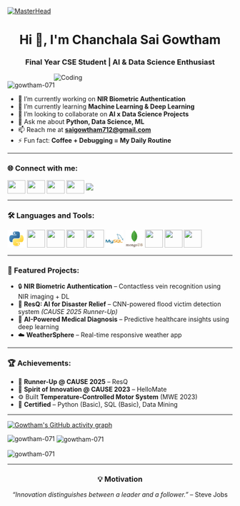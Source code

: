 [![MasterHead](https://raw.githubusercontent.com/Gowtham-071/Gowtham-071/main/assets/coding-banner.gif)](https://github.com/Gowtham-071) <!-- replace with new gif -->
<h1 align="center">Hi 👋, I'm Chanchala Sai Gowtham</h1>
<h3 align="center">Final Year CSE Student | AI & Data Science Enthusiast</h3>
<img align="right" alt="Coding" width="400" src="https://raw.githubusercontent.com/Gowtham-071/Gowtham-071/main/assets/ghibli-coding.gif"> <!-- replace with your Ghibli image -->

<p align="left"> <img src="https://komarev.com/ghpvc/?username=gowtham-071&label=Profile%20views&color=0e75b6&style=flat" alt="gowtham-071" /> </p>

- 🔭 I’m currently working on **NIR Biometric Authentication**  
- 🌱 I’m currently learning **Machine Learning & Deep Learning**  
- 👯 I’m looking to collaborate on **AI x Data Science Projects**  
- 💬 Ask me about **Python, Data Science, ML**  
- 📫 Reach me at **saigowtham712@gmail.com**  
- ⚡ Fun fact: **Coffee + Debugging = My Daily Routine**  

---

<h3 align="left">🌐 Connect with me:</h3>
<p align="left">
<a href="https://linkedin.com/in/chanchala-sai-gowtham-a06314322" target="blank"><img align="center" src="https://raw.githubusercontent.com/rahuldkjain/github-profile-readme-generator/master/src/images/icons/Social/linked-in-alt.svg" height="30" width="40" /></a>
<a href="https://leetcode.com/u/saigowtham712/" target="blank"><img align="center" src="https://skillicons.dev/icons?i=leetcode" height="30" width="40" /></a>
<a href="https://www.hackerrank.com/profile/saigowtham712" target="blank"><img align="center" src="https://skillicons.dev/icons?i=hackerrank" height="30" width="40" /></a>
<a href="https://github.com/Gowtham-071" target="blank"><img align="center" src="https://skillicons.dev/icons?i=github" height="30" width="40" /></a>
<a href="https://www.geeksforgeeks.org/user/saigowt40y1/" target="blank"><img align="center" src="https://img.shields.io/badge/GFG-0F9D58?style=for-the-badge&logo=geeksforgeeks&logoColor=white" height="30" /></a>
</p>

---

<h3 align="left">🛠️ Languages and Tools:</h3>
<p align="left"> 
  <a href="https://www.python.org" target="_blank"><img src="https://raw.githubusercontent.com/devicons/devicon/master/icons/python/python-original.svg" width="40" height="40"/></a> 
  <a href="https://numpy.org/" target="_blank"><img src="https://upload.wikimedia.org/wikipedia/commons/3/31/NumPy_logo_2020.svg" width="40" height="40"/></a> 
  <a href="https://pandas.pydata.org/" target="_blank"><img src="https://pandas.pydata.org/static/img/pandas_secondary_white.svg" width="40" height="40"/></a>
  <a href="https://scikit-learn.org/" target="_blank"><img src="https://upload.wikimedia.org/wikipedia/commons/0/05/Scikit_learn_logo_small.svg" width="40" height="40"/></a> 
  <a href="https://matplotlib.org/" target="_blank"><img src="https://matplotlib.org/stable/_static/logo2_compressed.svg" width="40" height="40"/></a> 
  <a href="https://www.mysql.com/" target="_blank"><img src="https://raw.githubusercontent.com/devicons/devicon/master/icons/mysql/mysql-original-wordmark.svg" width="40" height="40"/></a> 
  <a href="https://www.mongodb.com/" target="_blank"><img src="https://raw.githubusercontent.com/devicons/devicon/master/icons/mongodb/mongodb-original-wordmark.svg" width="40" height="40"/></a> 
  <a href="https://git-scm.com/" target="_blank"><img src="https://www.vectorlogo.zone/logos/git-scm/git-scm-icon.svg" width="40" height="40"/></a> 
  <a href="https://jupyter.org/" target="_blank"><img src="https://upload.wikimedia.org/wikipedia/commons/3/38/Jupyter_logo.svg" width="40" height="40"/></a>
  <a href="https://code.visualstudio.com/" target="_blank"><img src="https://skillicons.dev/icons?i=vscode" width="40" height="40"/></a>
</p>

---

<h3 align="left">🚀 Featured Projects:</h3>

- 🔒 **NIR Biometric Authentication** – Contactless vein recognition using NIR imaging + DL  
- 🌊 **ResQ: AI for Disaster Relief** – CNN-powered flood victim detection system *(CAUSE 2025 Runner-Up)*  
- 🏥 **AI-Powered Medical Diagnosis** – Predictive healthcare insights using deep learning  
- ☁️ **WeatherSphere** – Real-time responsive weather app  

---

<h3 align="left">🏆 Achievements:</h3>

- 🥈 **Runner-Up @ CAUSE 2025** – ResQ  
- 🏅 **Spirit of Innovation @ CAUSE 2023** – HelloMate  
- ⚙️ Built **Temperature-Controlled Motor System** (MWE 2023)  
- 📜 **Certified** – Python (Basic), SQL (Basic), Data Mining  

---

[![Gowtham's GitHub activity graph](https://github-readme-activity-graph.vercel.app/graph?username=Gowtham-071&theme=xcode)](https://github.com/Gowtham-071)

<p><img align="left" src="https://github-readme-stats.vercel.app/api/top-langs?username=Gowtham-071&show_icons=true&locale=en&layout=compact&theme=tokyonight" alt="gowtham-071" /></p>

<p>&nbsp;<img align="center" src="https://github-readme-stats.vercel.app/api?username=Gowtham-071&show_icons=true&locale=en&theme=tokyonight" alt="gowtham-071" /></p>

<p><img align="center" src="https://github-readme-streak-stats.herokuapp.com/?user=Gowtham-071&&theme=tokyonight" alt="gowtham-071" /></p>

---

<h3 align="center">💡 Motivation</h3>
<p align="center"><i>“Innovation distinguishes between a leader and a follower.”</i> – Steve Jobs</p>
